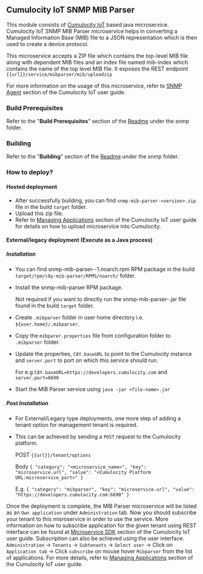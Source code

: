 ## Cumulocity IoT SNMP MIB Parser ##

This module consists of [Cumulocity IoT][1] based java microservice. Cumulocity IoT SNMP MIB Parser microservice helps in converting a Managed Information Base (MIB) file to a JSON representation which is then used to create a device protocol. 

This microservice accepts a ZIP file which contains the top-level MIB file along with dependent MIB files and an index file named mib-index which contains the name of the top level MIB file. It exposes the REST endpoint `{{url}}/service/mibparser/mib/uploadzip`

For more information on the usage of this microservice, refer to [SNMP Agent][2] section of the Cumulocity IoT user guide.

### Build Prerequisites ###
Refer to the "**Build Prerequisites**" section of the [Readme][5] under the snmp folder.

### Building ###
Refer to the "**Building**" section of the [Readme][5] under the snmp folder.

### How to deploy? ###
#### Hosted deployment
* After successfully building, you can find `snmp-mib-parser-<version>.zip` file in the build `target` folder.
* Upload this zip file.
* Refer to [Managing Applications][3] section of the Cumulocity IoT user guide for details on how to upload microservice into Cumulocity.

#### External/legacy deployment (Execute as a Java process)

##### Installation
* You can find snmp-mib-parser-<version>-1.noarch.rpm RPM package in the build `target/rpm/c8y-mib-parser/RPMS/noarch/` folder.
* Install the snmp-mib-parser RPM package. 
  
  Not required if you want to directly run the snmp-mib-parser-<version>.jar file found in the build `target` folder. 
* Create `.mibparser` folder in user home directory i.e. `${user.home}/.mibparser`.
* Copy the `mibparer.properties` file from configuration folder to `.mibparser` folder.
* Update the properties, `C8Y.baseURL` to point to the Cumulocity instance and `server.port` to port on which this service should run.

  For e.g `C8Y.baseURL=https://developers.cumulocity.com` and `server.port=6690`
* Start the MIB Parser service using `java -jar <file-name>.jar`
    
##### Post Installation
* For External/Legacy type deployments, one more step of adding a tenant option for management tenant is required.
* This can be achieved by sending a `POST` request to the Cumulocity platform.
  
  POST `{{url}}/tenant/options`
  
  Body
  `{
      "category": "<microservice_name>",
      "key": "microservice.url",
      "value": "<Cumulocity Platform URL:microservice_port>"
  }`
  
  E.g.
  `{
       "category": "mibparser",
       "key": "microservice.url",
       "value": "https://developers.cumulocity.com:6690"
   }`


Once the deployment is complete, the MIB Parser microservice will be listed as an `Own application` under `Administration` tab. Now you should subscribe your tenant to this misroservice in order to use the service. More information on how to subscribe application for the given tenant using REST interface can be found at [Microservice SDK][4] section of the Cumulocity IoT user guide. Subscription can also be achieved using the user interface. `Administration` -> `Tenants` -> `Subtenants` -> `Select user` -> Click on `Application tab` -> Click `subscribe` on mouse hover `Mibparser` from the list of applications.
For more details, refer to [Managing Applications][3] section of the Cumulocity IoT user guide.

[1]: https://www.cumulocity.com/
[2]: https://cumulocity.com/guides/users-guide/optional-services/#snmp
[3]: https://cumulocity.com/guides/users-guide/administration/#managing-applications
[4]: https://cumulocity.com/guides/microservice-sdk/rest/
[5]: ../README.md

